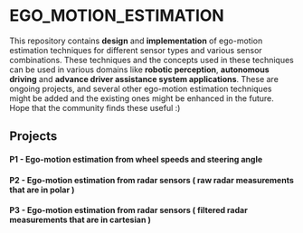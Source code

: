 # EGO_MOTION_ESTIMATION
This repository contains **design** and **implementation** of ego-motion estimation techniques for different sensor types and various sensor combinations. These techniques and the concepts used in these techniques can be used in various domains like **robotic perception**, **autonomous driving** and **advance driver assistance system applications**. These are ongoing projects, and several other ego-motion estimation techniques might be added and the existing ones might be enhanced in the future. Hope that the community finds these useful :)

## Projects

#### P1 - Ego-motion estimation from wheel speeds and steering angle
#### P2 - Ego-motion estimation from radar sensors ( raw radar measurements that are in polar )
#### P3 - Ego-motion estimation from radar sensors ( filtered radar measurements that are in cartesian )
